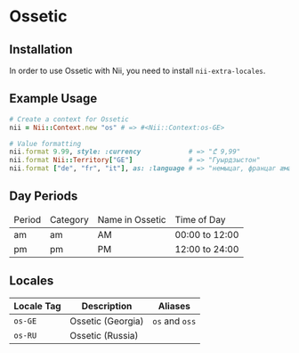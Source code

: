 <!-- This file has been generated. Source: src/docs/languages/_template.md.erb -->

# Ossetic

## Installation

In order to use Ossetic with Nii, you need to install `nii-extra-locales`.

## Example Usage

``` ruby
# Create a context for Ossetic
nii = Nii::Context.new "os" # => #<Nii::Context:os-GE>

# Value formatting
nii.format 9.99, style: :currency            # => "₾ 9,99"
nii.format Nii::Territory["GE"]              # => "Гуырдзыстон"
nii.format ["de", "fr", "it"], as: :language # => "немыцаг, францаг ӕмӕ италиаг"
```

## Day Periods


<table>
  <thead>
    <tr>
      <td>Period</td>
      <td>Category</td>
      <td>Name in Ossetic</td>
      <td>Time of Day</td>
    </tr>
  </thead>
  <tbody>
    <tr>
      <td>am</td>
      <td>am</td>
      <td>AM</td>
      <td>00:00 to 12:00</td>
    </tr>
    <tr>
      <td>pm</td>
      <td>pm</td>
      <td>PM</td>
      <td>12:00 to 24:00</td>
    </tr>
  </tbody>
</table>



## Locales

<table>
  <thead>
    <tr>
      <th>Locale Tag</th>
      <th>Description</th>
      <th>Aliases</th>
    </tr>
  </thead>
  <tbody>
    <tr>
      <td><code>os-GE</code></td>
      <td>Ossetic (Georgia)</td>
      <td><code>os</code> and <code>oss</code></td>
    </tr>
    <tr>
      <td><code>os-RU</code></td>
      <td>Ossetic (Russia)</td>
      <td></td>
    </tr>
  </tbody>
</table>

